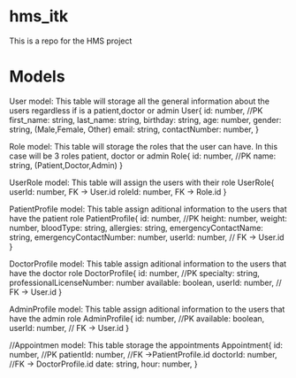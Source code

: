 # hms_itk

This is a repo for the HMS project

# Models

User model: This table will storage all the general information about the users regardless if is a patient,doctor or admin
User{
id: number, //PK
first_name: string,
last_name: string,
birthday: string,
age: number,
gender: string, (Male,Female, Other)
email: string,
contactNumber: number,
}

Role model: This table will storage the roles that the user can have. In this case will be 3 roles patient, doctor or admin
Role{
id: number, //PK
name: string, (Patient,Doctor,Admin)
}

UserRole model: This table will assign the users with their role
UserRole{
userId: number, FK -> User.id
roleId: number, FK -> Role.id
}

PatientProfile model: This table assign aditional information to the users that have the patient role
PatientProfile{
id: number, //PK
height: number,
weight: number,
bloodType: string,
allergies: string,
emergencyContactName: string,
emergencyContactNumber: number,
userId: number, // FK -> User.id
}

DoctorProfile model: This table assign aditional information to the users that have the doctor role
DoctorProfile{
id: number, //PK
specialty: string,
professionalLicenseNumber: number
available: boolean,
userId: number, // FK -> User.id
}

AdminProfile model: This table assign aditional information to the users that have the admin role
AdminProfile{
id: number, //PK
available: boolean,
userId: number, // FK -> User.id
}

//Appointmen model: This table storage the appointments
Appointment{
id: number, //PK
patientId: number, //FK ->PatientProfile.id
doctorId: number, //FK -> DoctorProfile.id
date: string,
hour: number,
}
